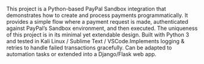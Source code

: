 This project is a Python-based PayPal Sandbox integration that demonstrates how to create and process payments programmatically.
It provides a simple flow where a payment request is made, authenticated against PayPal’s Sandbox environment, and then executed.
The uniqueness of this project is in its minimal yet extendable design.
Built with Python 3 and tested in Kali Linux / Sublime Text / VSCode.Implements logging & retries to handle failed transactions gracefully.
Can be adapted to automation tasks or extended into a Django/Flask web app.
